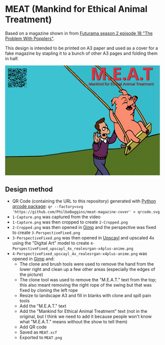 # MEAT (Mankind for Ethical Animal Treatment)

Based on a magazine shown in from [Futurama season 2 episode 18 "The Problem With Popplers"](https://en.wikipedia.org/wiki/The_Problem_with_Popplers).

This design is intended to be printed on A3 paper and used as a cover for a fake magazine by stapling it to a bunch of other A3 pages and folding them in half.

![MEAT](MEAT.png)

## Design method

* QR Code (containing the URL to this repository) generated with [Python qrcode package]([AA](https://pypi.org/project/qrcode/)): `qr --factory=svg 'https://github.com/PhilboBaggins/meat-magazine-cover' > qrcode.svg`
* `1-Capture.png` was captured from the video
* `1-Capture.png` was then cropped to create `2-Cropped.png`
* `2-Cropped.png` was then opened in [Gimp](https://www.gimp.org/) and the perspective was fixed to create `3-PerspectiveFixed.png`
* `3-PerspectiveFixed.png` was then opened in [Upscayl](https://www.upscayl.org/) and upscaled 4x using the "Digital Art" model to create `4-PerspectiveFixed_upscayl_4x_realesrgan-x4plus-anime.png`
* `4-PerspectiveFixed_upscayl_4x_realesrgan-x4plus-anime.png` was opened in [Gimp](https://www.gimp.org/) and:
    * The clone and brush tools were used to remove the hand from the lower right and clean up a few other areas (especially the edges of the picture)
    * The clone tool was used to remove the "M.E.A.T." text from the top; this also meant removing the right rope of the swing but that was fixed by cloning the left rope
    * Resize to landscape A3 and fill in blanks with clone and spill pain tools
    * Add the "M.E.A.T." text
    * Add the "Mankind for Ethical Animal Treatment" text (not in the original, but I think we need to add it because people won't know what "M.E.A.T." means without the show to tell them)
    * Add QR code
    * Saved as `MEAT.xcf`
    * Exported to `MEAT.png`
